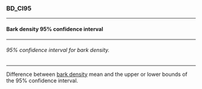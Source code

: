 ### BD_CI95



------
#### Bark density 95% confidence interval



------
###### 95% confidence interval for bark density.



------
Difference between [bark density](./BD.md) mean and the upper or lower bounds of the 95% confidence interval.